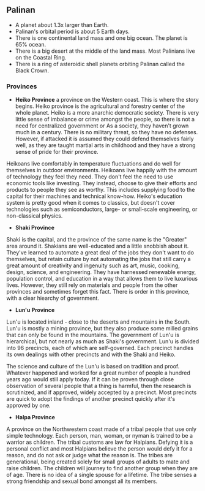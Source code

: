 
## Palinan
- A planet about 1.3x larger than Earth. 
- Palinan's orbital period is about 5 Earth days.
- There is one continental land mass and one big ocean. The planet is 65% ocean.
- There is a big desert at the middle of the land mass. Most Palinians live on the Coastal Ring.
- There is a ring of asteroidic shell planets orbiting Palinan called the Black Crown.
	
### Provinces
- **Heiko Province** 
a province on the Western coast. This is where the story begins. 
Heiko province is the agricultural and forestry center of the whole planet. Heiko is a more anarchic democratic society. There is very little sense of imbalance or crime amongst the people, so there is not a need for centralized government or  As a society, they haven't grown much in a century. There is no military threat, so they have no defenses. However, if attacked it is assumed they could defend themselves fairly well, as they are taught martial arts in childhood and they have a strong sense of pride for their province. 

Heikoans live comfortably in temperature fluctuations and do well for themselves in outdoor environments. Heikoans live happily with the amount of technology they feel they need. They don't feel the need to use economic tools like investing. They instead, choose to give their efforts and products to people they see as worthy. This includes supplying food to the capital for their machines and technical know-how. Heiko's education system is pretty good when it comes to classics, but doesn't cover technologies such as semiconductors, large- or small-scale engineering, or non-classical physics.

- **Shaki Province** 

Shaki is the capital, and the province of the same name is the "Greater" area around it. Shakians are well-educated and a little snobbish about it. They've learned to automate a great deal of the jobs they don't want to do themselves, but retain culture by not automating the jobs that still carry a great amount of creativity and ingenuity such as art, music, cooking, design, science, and engineering. They have harnessed renewable energy, population control, and education in a way that allows them to live luxurious lives. However, they still rely on materials and people from the other provinces and sometimes forget this fact. There is order in this province, with a clear hiearchy of government.

- **Lun'u Province**

Lun'u is located inland - close to the deserts and mountains in the South. Lun'u is mostly a mining province, but they also produce some milled grains that can only be found in the mountains. The government of Lun'u is hierarchical, but not nearly as much as Shaki's government. Lun'u is divided into 96 precincts, each of which are self-governed. Each precinct handles its own dealings with other precincts and with the Shaki and Heiko.

The science and culture of the Lun'u is based on tradition and proof. Whatever happened and worked for a great number of people a hundred years ago would still apply today. If it can be proven through close observation of several people that a thing is harmful, then the research is scrutinized, and if approved, widely accepted by a precinct. Most precincts are quick to adopt the findings of another precinct quickly after it's approved by one.

- **Halpa Province** 

A province on the Northwestern coast made of a tribal people that use only simple technology. Each person, man, woman, or nyman is trained to be a warrior as children. The tribal customs are law for Halpians. Defying it is a personal conflict and most Halpians believe the person would defy it for a reason, and do not ask or judge what the reason is. The tribes are generational, being created solely for small groups of adults to mate and raise children. The children will journey to find another group when they are of age. There is no idea of a single spouse for a lifetime. The tribe senses a strong friendship and sexual bond amongst all its members. 

